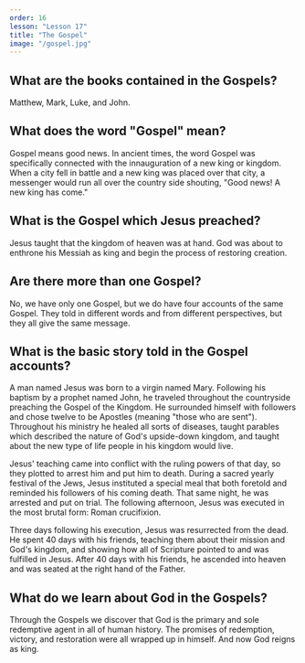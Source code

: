 ```yaml
---
order: 16
lesson: "Lesson 17"
title: "The Gospel"
image: "/gospel.jpg"
---
```


## What are the books contained in the Gospels?

Matthew, Mark, Luke, and John.

## What does the word "Gospel" mean?

Gospel means good news. In ancient times, the word Gospel was specifically connected with the innauguration of a new king or kingdom. When a city fell in battle and a new king was placed over that city, a messenger would run all over the country side shouting, "Good news! A new king has come."

## What is the Gospel which Jesus preached?

Jesus taught that the kingdom of heaven was at hand. God was about to enthrone his Messiah as king and begin the process of restoring creation.

## Are there more than one Gospel?

No, we have only one Gospel, but we do have four accounts of the same Gospel. They told in different words and from different perspectives, but they all give the same message.

## What is the basic story told in the Gospel accounts?

A man named Jesus was born to a virgin named Mary. Following his baptism by a prophet named John, he traveled throughout the countryside preaching the Gospel of the Kingdom. He surrounded himself with followers and chose twelve to be Apostles (meaning "those who are sent"). Throughout his ministry he healed all sorts of diseases, taught parables which described the nature of God's upside-down kingdom, and taught about the new type of life people in his kingdom would live.

Jesus' teaching came into conflict with the ruling powers of that day, so they plotted to arrest him and put him to death. During a sacred yearly festival of the Jews, Jesus instituted a special meal that both foretold and reminded his followers of his coming death. That same night, he was arrested and put on trial. The following afternoon, Jesus was executed in the most brutal form: Roman crucifixion.

Three days following his execution, Jesus was resurrected from the dead. He spent 40 days with his friends, teaching them about their mission and God's kingdom, and showing how all of Scripture pointed to and was fulfilled in Jesus. After 40 days with his friends, he ascended into heaven and was seated at the right hand of the Father.

## What do we learn about God in the Gospels?

Through the Gospels we discover that God is the primary and sole redemptive agent in all of human history. The promises of redemption, victory, and restoration were all wrapped up in himself. And now God reigns as king.
